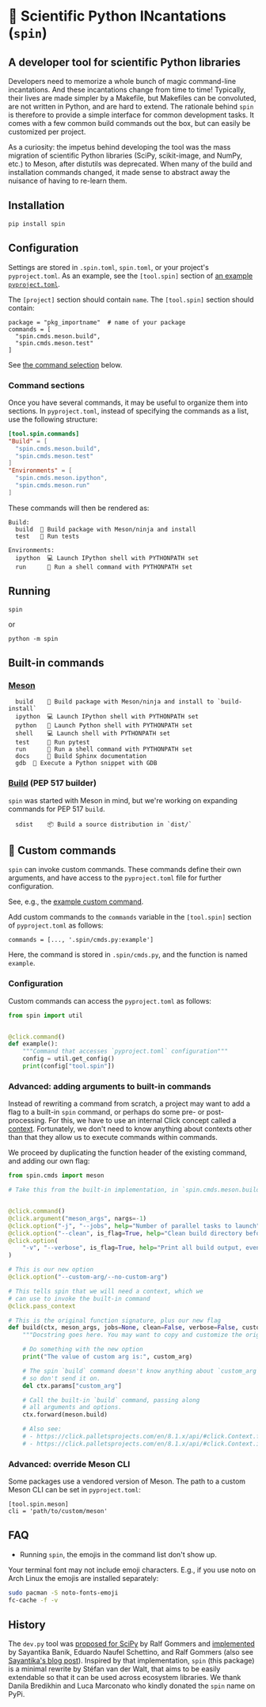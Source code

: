 # 💫 Scientific Python INcantations (`spin`)

## A developer tool for scientific Python libraries

Developers need to memorize a whole bunch of magic command-line incantations.
And these incantations change from time to time!
Typically, their lives are made simpler by a Makefile, but Makefiles can be convoluted, are not written in Python, and are hard to extend.
The rationale behind `spin` is therefore to provide a simple interface for common development tasks.
It comes with a few common build commands out the box, but can easily be customized per project.

As a curiosity: the impetus behind developing the tool was the mass migration of scientific Python libraries (SciPy, scikit-image, and NumPy, etc.) to Meson, after distutils was deprecated.
When many of the build and installation commands changed, it made sense to abstract away the nuisance of having to re-learn them.

## Installation

```
pip install spin
```

## Configuration

Settings are stored in `.spin.toml`, `spin.toml`, or your project's `pyproject.toml`.
As an example, see the `[tool.spin]` section of [an example `pyproject.toml`](https://github.com/scientific-python/spin/blob/main/example_pkg/pyproject.toml).

The `[project]` section should contain `name`.
The `[tool.spin]` section should contain:

```
package = "pkg_importname"  # name of your package
commands = [
  "spin.cmds.meson.build",
  "spin.cmds.meson.test"
]
```

See [the command selection](#built-in-commands) below.

### Command sections

Once you have several commands, it may be useful to organize them into sections.
In `pyproject.toml`, instead of specifying the commands as a list, use the following structure:

```toml
[tool.spin.commands]
"Build" = [
  "spin.cmds.meson.build",
  "spin.cmds.meson.test"
]
"Environments" = [
  "spin.cmds.meson.ipython",
  "spin.cmds.meson.run"
]
```

These commands will then be rendered as:

```
Build:
  build  🔧 Build package with Meson/ninja and install
  test   🔧 Run tests

Environments:
  ipython  💻 Launch IPython shell with PYTHONPATH set
  run      🏁 Run a shell command with PYTHONPATH set
```

## Running

```
spin
```

or

```
python -m spin
```

## Built-in commands

### [Meson](https://meson-python.readthedocs.io)

```
  build    🔧 Build package with Meson/ninja and install to `build-install`
  ipython  💻 Launch IPython shell with PYTHONPATH set
  python   🐍 Launch Python shell with PYTHONPATH set
  shell    💻 Launch shell with PYTHONPATH set
  test     🔧 Run pytest
  run      🏁 Run a shell command with PYTHONPATH set
  docs     📖 Build Sphinx documentation
  gdb  👾 Execute a Python snippet with GDB
```

### [Build](https://pypa-build.readthedocs.io/en/stable/) (PEP 517 builder)

`spin` was started with Meson in mind, but we're working on expanding commands for PEP 517 `build`.

```
  sdist    📦 Build a source distribution in `dist/`
```

## 🧪 Custom commands

`spin` can invoke custom commands. These commands define their own arguments, and have access to the `pyproject.toml` file for further configuration.

See, e.g., the [example custom command](https://github.com/scientific-python/spin/blob/main/example_pkg/.spin/cmds.py).

Add custom commands to the `commands` variable in the `[tool.spin]` section of `pyproject.toml` as follows:

```
commands = [..., '.spin/cmds.py:example']
```

Here, the command is stored in `.spin/cmds.py`, and the function
is named `example`.

### Configuration

Custom commands can access the `pyproject.toml` as follows:

```python
from spin import util


@click.command()
def example():
    """Command that accesses `pyproject.toml` configuration"""
    config = util.get_config()
    print(config["tool.spin"])
```

### Advanced: adding arguments to built-in commands

Instead of rewriting a command from scratch, a project may want to add a flag to a built-in `spin` command, or perhaps do some pre- or post-processing.
For this, we have to use an internal Click concept called a [context](https://click.palletsprojects.com/en/8.1.x/complex/#contexts).
Fortunately, we don't need to know anything about contexts other than that they allow us to execute commands within commands.

We proceed by duplicating the function header of the existing command, and adding our own flag:

```python
from spin.cmds import meson

# Take this from the built-in implementation, in `spin.cmds.meson.build`:


@click.command()
@click.argument("meson_args", nargs=-1)
@click.option("-j", "--jobs", help="Number of parallel tasks to launch", type=int)
@click.option("--clean", is_flag=True, help="Clean build directory before build")
@click.option(
    "-v", "--verbose", is_flag=True, help="Print all build output, even installation"
)

# This is our new option
@click.option("--custom-arg/--no-custom-arg")

# This tells spin that we will need a context, which we
# can use to invoke the built-in command
@click.pass_context

# This is the original function signature, plus our new flag
def build(ctx, meson_args, jobs=None, clean=False, verbose=False, custom_arg=False):
    """Docstring goes here. You may want to copy and customize the original."""

    # Do something with the new option
    print("The value of custom arg is:", custom_arg)

    # The spin `build` command doesn't know anything about `custom_arg`,
    # so don't send it on.
    del ctx.params["custom_arg"]

    # Call the built-in `build` command, passing along
    # all arguments and options.
    ctx.forward(meson.build)

    # Also see:
    # - https://click.palletsprojects.com/en/8.1.x/api/#click.Context.forward
    # - https://click.palletsprojects.com/en/8.1.x/api/#click.Context.invoke
```

### Advanced: override Meson CLI

Some packages use a vendored version of Meson. The path to a custom
Meson CLI can be set in `pyproject.toml`:

```
[tool.spin.meson]
cli = 'path/to/custom/meson'
```

## FAQ

- Running `spin`, the emojis in the command list don't show up.

Your terminal font may not include emoji characters. E.g., if you use
noto on Arch Linux the emojis are installed separately:

```sh
sudo pacman -S noto-fonts-emoji
fc-cache -f -v
```

## History

The `dev.py` tool was [proposed for SciPy](https://github.com/scipy/scipy/issues/15489) by Ralf Gommers and [implemented](https://github.com/scipy/scipy/pull/15959) by Sayantika Banik, Eduardo Naufel Schettino, and Ralf Gommers (also see [Sayantika's blog post](https://labs.quansight.org/blog/the-evolution-of-the-scipy-developer-cli)).
Inspired by that implementation, `spin` (this package) is a minimal rewrite by Stéfan van der Walt, that aims to be easily extendable so that it can be used across ecosystem libraries.
We thank Danila Bredikhin and Luca Marconato who kindly donated the `spin` name on PyPi.
